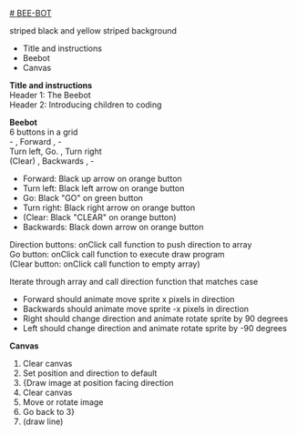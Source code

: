 
[# BEE-BOT](https://www.beebot.github.io)

striped black and yellow striped background  
* Title and instructions
* Beebot
* Canvas

**Title and instructions**  
Header 1: The Beebot  
Header 2: Introducing children to coding

**Beebot**  
6 buttons in a grid  
       -       ,   Forward   ,         -  
      Turn left,     Go.     , Turn right   
      (Clear)  ,  Backwards  ,         -
* Forward: Black up arrow on orange button
* Turn left: Black left arrow on orange button
* Go: Black "GO" on green button
* Turn right: Black right arrow on orange button 
* (Clear: Black "CLEAR" on orange button)
* Backwards: Black down arrow on orange button

Direction buttons: onClick call function to push direction to array  
Go button: onClick call function to execute draw program  
(Clear button: onClick call function to empty array)

Iterate through array and call direction function that matches case
* Forward should animate move sprite x pixels in direction
* Backwards should animate move sprite -x pixels in direction
* Right should change direction and animate rotate sprite by 90 degrees
* Left should change direction and animate rotate sprite by -90 degrees

**Canvas**
1. Clear canvas
2. Set position and direction to default  
3. {Draw image at position facing direction
4. Clear canvas
5. Move or rotate image
6. Go back to 3}
7. (draw line)
